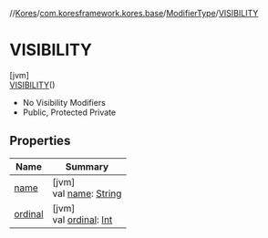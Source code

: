 //[Kores](../../../../index.md)/[com.koresframework.kores.base](../../index.md)/[ModifierType](../index.md)/[VISIBILITY](index.md)

# VISIBILITY

[jvm]\
[VISIBILITY](index.md)()

<ul><li>No Visibility Modifiers</li><li>Public, Protected Private</li></ul>

## Properties

| Name | Summary |
|---|---|
| [name](name.md) | [jvm]<br>val [name](name.md): [String](https://kotlinlang.org/api/latest/jvm/stdlib/kotlin/-string/index.html) |
| [ordinal](ordinal.md) | [jvm]<br>val [ordinal](ordinal.md): [Int](https://kotlinlang.org/api/latest/jvm/stdlib/kotlin/-int/index.html) |
